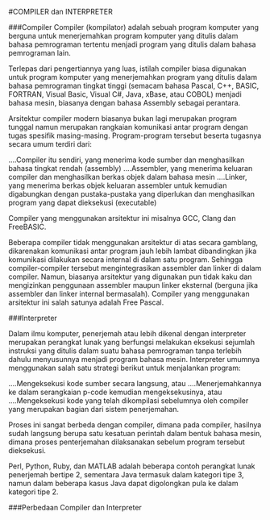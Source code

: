 #COMPILER dan INTERPRETER


###Compiler
Compiler (kompilator) adalah sebuah program komputer yang berguna untuk menerjemahkan program komputer yang ditulis dalam bahasa pemrograman tertentu menjadi program yang ditulis dalam bahasa pemrograman lain.

Terlepas dari pengertiannya yang luas, istilah compiler biasa digunakan untuk program komputer yang menerjemahkan program yang ditulis dalam bahasa pemrograman tingkat tinggi (semacam bahasa Pascal, C++, BASIC, FORTRAN, Visual Basic, Visual C#, Java, xBase, atau COBOL) menjadi bahasa mesin, biasanya dengan bahasa Assembly sebagai perantara.

Arsitektur compiler modern biasanya bukan lagi merupakan program tunggal namun merupakan rangkaian komunikasi antar program dengan tugas spesifik masing-masing. Program-program tersebut beserta tugasnya secara umum terdiri dari:

....Compiler itu sendiri, yang menerima kode sumber dan menghasilkan bahasa tingkat rendah (assembly)
....Assembler, yang menerima keluaran compiler dan menghasilkan berkas objek dalam bahasa mesin
....Linker, yang menerima berkas objek keluaran assembler untuk kemudian digabungkan dengan pustaka-pustaka yang diperlukan dan menghasilkan program yang dapat dieksekusi (executable)

Compiler yang menggunakan arsitektur ini misalnya GCC, Clang dan FreeBASIC.

Beberapa compiler tidak menggunakan arsitektur di atas secara gamblang, dikarenakan komunikasi antar program jauh lebih lambat dibandingkan jika komunikasi dilakukan secara internal di dalam satu program. Sehingga compiler-compiler tersebut mengintegrasikan assembler dan linker di dalam compiler. Namun, biasanya arsitektur yang digunakan pun tidak kaku dan mengizinkan penggunaan assembler maupun linker eksternal (berguna jika assembler dan linker internal bermasalah). Compiler yang menggunakan arsitektur ini salah satunya adalah Free Pascal.

###Interpreter

Dalam ilmu komputer, penerjemah atau lebih dikenal dengan interpreter merupakan perangkat lunak yang berfungsi melakukan eksekusi sejumlah instruksi yang ditulis dalam suatu bahasa pemrograman tanpa terlebih dahulu menyusunnya menjadi program bahasa mesin. Interpreter umumnya menggunakan salah satu strategi berikut untuk menjalankan program:

....Mengeksekusi kode sumber secara langsung, atau
....Menerjemahkannya ke dalam serangkaian p-code kemudian mengeksekusinya, atau
....Mengeksekusi kode yang telah dikompilasi sebelumnya oleh compiler yang merupakan bagian dari sistem penerjemahan.

Proses ini sangat berbeda dengan compiler, dimana pada compiler, hasilnya sudah langsung berupa satu kesatuan perintah dalam bentuk bahasa mesin, dimana proses penterjemahan dilaksanakan sebelum program tersebut dieksekusi.

Perl, Python, Ruby, dan MATLAB adalah beberapa contoh perangkat lunak penerjemah bertipe 2, sementara Java termasuk dalam kategori tipe 3, namun dalam beberapa kasus Java dapat digolongkan pula ke dalam kategori tipe 2.


###Perbedaan Compiler dan Interpreter

[logo]: https://miro.medium.com/max/850/1*9prupuV0tCou5ye3kT528w.jpeg "Beda Compiler dan Interpreter"